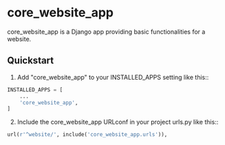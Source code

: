 # core_website_app

core_website_app is a Django app providing basic functionalities for a website.

## Quickstart

  1. Add "core_website_app" to your INSTALLED_APPS setting like this::

  ```python
  INSTALLED_APPS = [
      ...
      'core_website_app',
  ]
  ```

  2. Include the core_website_app URLconf in your project urls.py like this::

  ```python
  url(r'^website/', include('core_website_app.urls')),
  ```
